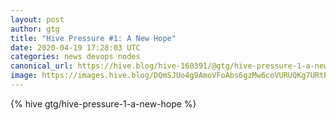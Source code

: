 ```yaml
---
layout: post
author: gtg
title: "Hive Pressure #1: A New Hope"
date: 2020-04-19 17:28:03 UTC
categories: news devops nodes
canonical_url: https://hive.blog/hive-160391/@gtg/hive-pressure-1-a-new-hope
image: https://images.hive.blog/DQmSJUo4g9AmoVFoAbs6gzMw6coVURUQKg7URtBSfkEj5oJ/Hive_free-file.png
---
```

{% hive gtg/hive-pressure-1-a-new-hope %}
